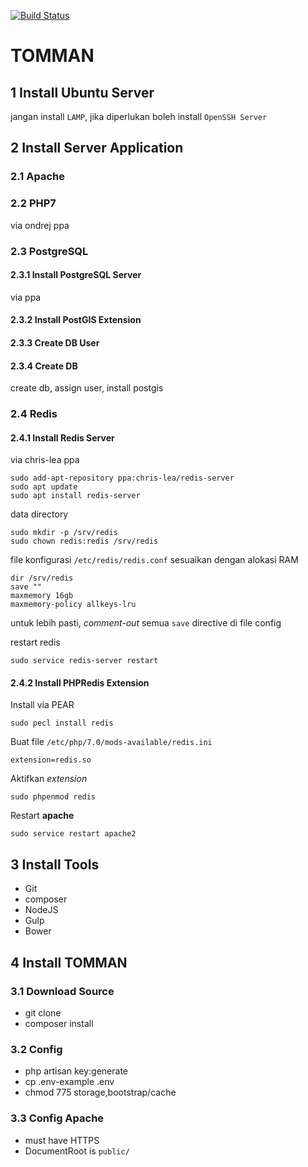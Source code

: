 [![Build Status](https://travis-ci.org/ta-tomman/v2.svg?branch=master)](https://travis-ci.org/ta-tomman/v2)

# TOMMAN

## 1 Install Ubuntu Server
jangan install `LAMP`, jika diperlukan boleh install `OpenSSH Server`

## 2 Install Server Application

### 2.1 Apache

### 2.2 PHP7
via ondrej ppa

### 2.3 PostgreSQL

#### 2.3.1 Install PostgreSQL Server
via ppa

#### 2.3.2 Install PostGIS Extension

#### 2.3.3 Create DB User

#### 2.3.4 Create DB
create db, assign user, install postgis


### 2.4 Redis

#### 2.4.1 Install Redis Server
via chris-lea ppa

```
sudo add-apt-repository ppa:chris-lea/redis-server
sudo apt update
sudo apt install redis-server
```

data directory
```
sudo mkdir -p /srv/redis
sudo chown redis:redis /srv/redis
```

file konfigurasi `/etc/redis/redis.conf`
sesuaikan dengan alokasi RAM

```
dir /srv/redis
save ""
maxmemory 16gb
maxmemory-policy allkeys-lru
```

untuk lebih pasti, _comment-out_ semua `save` directive di file config

restart redis
```
sudo service redis-server restart
```

#### 2.4.2 Install PHPRedis Extension
Install via PEAR
````
sudo pecl install redis
````

Buat file `/etc/php/7.0/mods-available/redis.ini`
````
extension=redis.so
````

Aktifkan _extension_
````
sudo phpenmod redis
````

Restart **apache**
````
sudo service restart apache2
````

## 3 Install Tools
- Git
- composer
- NodeJS
- Gulp
- Bower

## 4 Install TOMMAN
### 3.1 Download Source
- git clone
- composer install
### 3.2 Config
- php artisan key:generate
- cp .env-example .env
- chmod 775 storage,bootstrap/cache

### 3.3 Config Apache
- must have HTTPS
- DocumentRoot is `public/`
